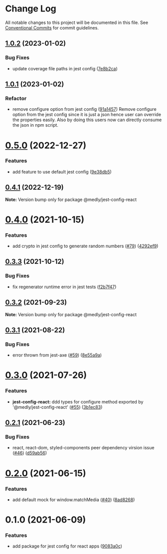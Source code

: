 # Change Log

All notable changes to this project will be documented in this file.
See [Conventional Commits](https://conventionalcommits.org) for commit guidelines.

## [1.0.2](https://github.com/medly/configs/compare/@medly/jest-config-react@1.0.1...@medly/jest-config-react@1.0.2) (2023-01-02)


### Bug Fixes

* update coverage file paths in jest config ([7e8b2ca](https://github.com/medly/configs/commit/7e8b2caa0a65fd0df9f51f0715226c656361e42a))





## [1.0.1](https://github.com/medly/configs/compare/@medly/jest-config-react@0.5.0...@medly/jest-config-react@1.0.1) (2023-01-02)

### Refactor

* remove configure option from jest config ([91a1457](https://github.com/medly/configs/commit/91a1457b344b13fa9443af6c3bbf45b1d7080fcb))
Remove configure option from the jest config since it is just a json hence user can override the properties easily. Also by doing this users now can directly consume the json in npm script.




# [0.5.0](https://github.com/medly/configs/compare/@medly/jest-config-react@0.4.1...@medly/jest-config-react@0.5.0) (2022-12-27)


### Features

* add feature to use default jest config ([9e38db5](https://github.com/medly/configs/commit/9e38db545eda9582542bbb6ae0481a3ef8982a22))





## [0.4.1](https://github.com/medly/configs/compare/@medly/jest-config-react@0.4.0...@medly/jest-config-react@0.4.1) (2022-12-19)

**Note:** Version bump only for package @medly/jest-config-react





# [0.4.0](https://github.com/medly/configs/compare/@medly/jest-config-react@0.3.3...@medly/jest-config-react@0.4.0) (2021-10-15)


### Features

* add crypto in jest config to generate random numbers ([#79](https://github.com/medly/configs/issues/79)) ([4292ef9](https://github.com/medly/configs/commit/4292ef9bd5d30a14bfec6c371deb8a9283f09f51))





## [0.3.3](https://github.com/medly/configs/compare/@medly/jest-config-react@0.3.2...@medly/jest-config-react@0.3.3) (2021-10-12)


### Bug Fixes

* fix regenerator runtime error in jest tests ([f2b7f47](https://github.com/medly/configs/commit/f2b7f47820df7317f67602ba53e9536cb585831f))





## [0.3.2](https://github.com/medly/configs/compare/@medly/jest-config-react@0.3.1...@medly/jest-config-react@0.3.2) (2021-09-23)

**Note:** Version bump only for package @medly/jest-config-react





## [0.3.1](https://github.com/medly/configs/compare/@medly/jest-config-react@0.3.0...@medly/jest-config-react@0.3.1) (2021-08-22)


### Bug Fixes

* error thrown from jest-axe ([#59](https://github.com/medly/configs/issues/59)) ([8e55a9a](https://github.com/medly/configs/commit/8e55a9acd4f51844d71d3193448defecc7544097))





# [0.3.0](https://github.com/medly/configs/compare/@medly/jest-config-react@0.2.1...@medly/jest-config-react@0.3.0) (2021-07-26)


### Features

* **jest-config-react:** ddd types for configure method exported by '@medly/jest-config-react' ([#55](https://github.com/medly/configs/issues/55)) ([3b1ec83](https://github.com/medly/configs/commit/3b1ec83c981a742d4ae3e3c0186d1d757e2c96b4))





## [0.2.1](https://github.com/medly/configs/compare/@medly/jest-config-react@0.2.0...@medly/jest-config-react@0.2.1) (2021-06-23)


### Bug Fixes

* react, react-dom, styled-components peer dependency virsion issue ([#46](https://github.com/medly/configs/issues/46)) ([d59ab56](https://github.com/medly/configs/commit/d59ab563076c1a835046ac9221f96fa4241f0b34))





# [0.2.0](https://github.com/medly/configs/compare/@medly/jest-config-react@0.1.0...@medly/jest-config-react@0.2.0) (2021-06-15)


### Features

* add default mock for window.matchMedia ([#40](https://github.com/medly/configs/issues/40)) ([8ad8268](https://github.com/medly/configs/commit/8ad8268a5e5e7bc37db4b9e7ea3a82b2c23065a4))





# 0.1.0 (2021-06-09)


### Features

* add package for jest config for react apps ([9083a0c](https://github.com/medly/configs/commit/9083a0c54af5cf0d9ad7c6d23a3e6d410ab30845))
